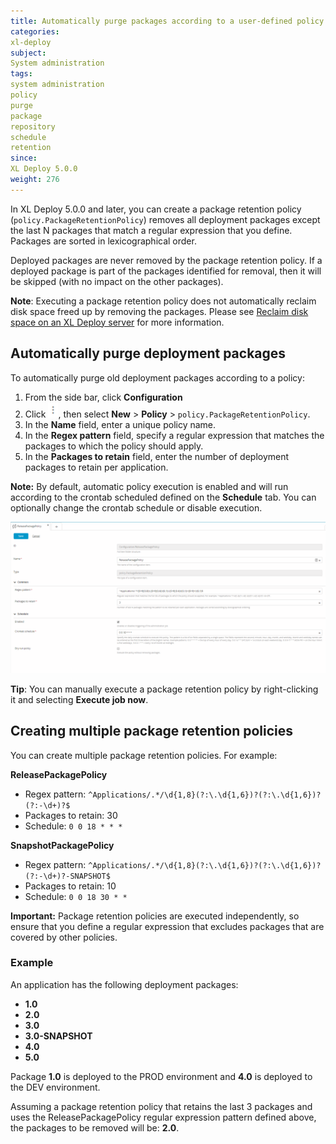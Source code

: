 ```yaml
---
title: Automatically purge packages according to a user-defined policy
categories:
xl-deploy
subject:
System administration
tags:
system administration
policy
purge
package
repository
schedule
retention
since:
XL Deploy 5.0.0
weight: 276
---
```


In XL Deploy 5.0.0 and later, you can create a package retention policy (`policy.PackageRetentionPolicy`) removes all deployment packages except the last N packages that match a regular expression that you define. Packages are sorted in lexicographical order.

Deployed packages are never removed by the package retention policy. If a deployed package is part of the packages identified for removal, then it will be skipped (with no impact on the other packages).

**Note**: Executing a package retention policy does not automatically reclaim disk space freed up by removing the packages. Please see [Reclaim disk space on an XL Deploy server](/xl-deploy/how-to/reclaim-disk-space-on-an-xl-deploy-server.html) for more information.

## Automatically purge deployment packages

To automatically purge old deployment packages according to a policy:

1. From the side bar, click **Configuration**
1. Click ![Menu button](images/menuBtn.png), then select **New** > **Policy** > `policy.PackageRetentionPolicy`.
1. In the **Name** field, enter a unique policy name.
1. In the **Regex pattern** field, specify a regular expression that matches the packages to which the policy should apply.
1. In the **Packages to retain** field, enter the number of deployment packages to retain per application.

**Note:** By default, automatic policy execution is enabled and will run according to the crontab scheduled defined on the **Schedule** tab. You can optionally change the crontab schedule or disable execution.

![Package retention policy](images/system-admin-package-retention-policy-new-ui.png)


**Tip**: You can manually execute a package retention policy by right-clicking it and selecting **Execute job now**.

## Creating multiple package retention policies

You can create multiple package retention policies. For example:

**ReleasePackagePolicy**

* Regex pattern: `^Applications/.*/\d{1,8}(?:\.\d{1,6})?(?:\.\d{1,6})?(?:-\d+)?$`
* Packages to retain: 30
* Schedule: `0 0 18 * * *`

**SnapshotPackagePolicy**

* Regex pattern: `^Applications/.*/\d{1,8}(?:\.\d{1,6})?(?:\.\d{1,6})?(?:-\d+)?-SNAPSHOT$`
* Packages to retain: 10
* Schedule: `0 0 18 30 * *`

**Important:** Package retention policies are executed independently, so ensure that you define a regular expression that excludes packages that are covered by other policies.

### Example

An application has the following deployment packages:

* **1.0**
* **2.0**
* **3.0**
* **3.0-SNAPSHOT**
* **4.0**
* **5.0**

Package **1.0** is deployed to the PROD environment and **4.0** is deployed to the DEV environment.

Assuming a package retention policy that retains the last 3 packages and uses the ReleasePackagePolicy regular expression pattern defined above, the packages to be removed will be: **2.0**.
